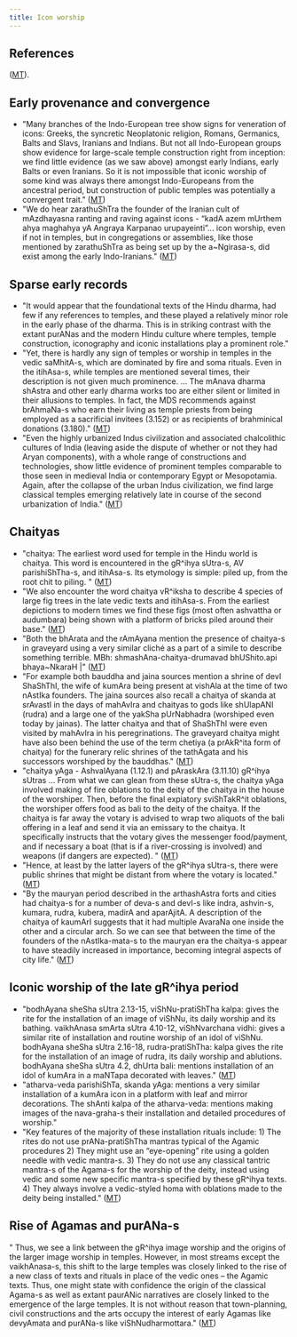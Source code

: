 ```yaml
---
title: Icon worship
---
```


## References
([MT](https://manasataramgini.wordpress.com/2008/02/23/early-temples-and-iconic-worship/)).

## Early provenance and convergence
- "Many branches of the Indo-European tree show signs for veneration of icons: Greeks, the syncretic Neoplatonic religion, Romans, Germanics, Balts and Slavs, Iranians and Indians. But not all Indo-European groups show evidence for large-scale temple construction right from inception: we find little evidence (as we saw above) amongst early Indians, early Balts or even Iranians. So it is not impossible that iconic worship of some kind was always there amongst Indo-Europeans from the ancestral period, but construction of public temples was potentially a convergent trait." ([MT](https://manasataramgini.wordpress.com/2008/02/23/early-temples-and-iconic-worship/))
- "We do hear zarathuShTra the founder of the Iranian cult of mAzdhayasna ranting and raving against icons - “kadA azem mUrthem ahya maghahya yA Angraya Karpanao urupayeinti”... icon worship, even if not in temples, but in congregations or assemblies, like those mentioned by zarathuShTra as being set up by the a~Ngirasa-s, did exist among the early Indo-Iranians." ([MT](https://manasataramgini.wordpress.com/2008/02/23/early-temples-and-iconic-worship/))

## Sparse early records
- "It would appear that the foundational texts of the Hindu dharma, had few if any references to temples, and these played a relatively minor role in the early phase of the dharma. This is in striking contrast with the extant purANas and the modern Hindu culture where temples, temple construction, iconography and iconic installations play a prominent role." 
- "Yet, there is hardly any sign of temples or worship in temples in the vedic saMhitA-s, which are dominated by fire and soma rituals. Even in the itihAsa-s, while temples are mentioned several times, their description is not given much prominence. ... The mAnava dharma shAstra and other early dharma works too are either silent or limited in their allusions to temples. In fact, the MDS recommends against brAhmaNa-s who earn their living as temple priests from being employed as a sacrificial invitees (3.152) or as recipients of brahminical donations (3.180)." ([MT](https://manasataramgini.wordpress.com/2008/02/23/early-temples-and-iconic-worship/))
- "Even the highly urbanized Indus civilization and associated chalcolithic cultures of India (leaving aside the dispute of whether or not they had Aryan components), with a whole range of constructions and technologies, show little evidence of prominent temples comparable to those seen in medieval India or contemporary Egypt or Mesopotamia. Again, after the collapse of the urban Indus civilization, we find large classical temples emerging relatively late in course of the second urbanization of India." ([MT](https://manasataramgini.wordpress.com/2008/02/23/early-temples-and-iconic-worship/))

## Chaityas
- "chaitya: The earliest word used for temple in the Hindu world is chaitya. This word is encountered in the gR^ihya sUtra-s, AV parishiShTha-s, and itihAsa-s. Its etymology is simple: piled up, from the root chit to piling. " ([MT](https://manasataramgini.wordpress.com/2008/02/23/early-temples-and-iconic-worship/))
- "We also encounter the word chaitya vR^iksha to describe 4 species of large fig trees in the late vedic texts and itihAsa-s. From the earliest depictions to modern times we find these figs (most often ashvattha or audumbara) being shown with a platform of bricks piled around their base." ([MT](https://manasataramgini.wordpress.com/2008/02/23/early-temples-and-iconic-worship/))
- "Both the bhArata and the rAmAyana mention the presence of chaitya-s in graveyard using a very similar cliché as a part of a simile to describe something terrible. MBh: shmashAna-chaitya-drumavad bhUShito.api bhaya~NkaraH |" ([MT](https://manasataramgini.wordpress.com/2008/02/23/early-temples-and-iconic-worship/))
- "For example both bauddha and jaina sources mention a shrine of devI ShaShThI, the wife of kumAra being present at vishAla at the time of two nAstIka founders. The jaina sources also recall a chaitya of skanda at srAvastI in the days of mahAvIra and chaityas to gods like shUlapANI (rudra) and a large one of the yakSha pUrNabhadra (worshiped even today by jainas). The latter chaitya and that of ShaShThI were even visited by mahAvIra in his peregrinations. The graveyard chaitya might have also been behind the use of the term chetiya (a prAkR^ita form of chaitya) for the funerary relic shrines of the tathAgata and his successors worshiped by the bauddhas." ([MT](https://manasataramgini.wordpress.com/2008/02/23/early-temples-and-iconic-worship/))
- "chaitya yAga -  AshvalAyana (1.12.1) and pAraskAra (3.11.10) gR^ihya sUtras ... From what we can glean from these sUtra-s, the chaitya yAga involved making of fire oblations to the deity of the chaitya in the house of the worshiper. Then, before the final expiatory sviShTakR^it oblations, the worshiper offers food as bali to the deity of the chaitya. If the chaitya is far away the votary is advised to wrap two aliquots of the bali offering in a leaf and send it via an emissary to the chaitya. It specifically instructs that the votary gives the messenger food/payment, and if necessary a boat (that is if a river-crossing is involved) and weapons (if dangers are expected). " ([MT](https://manasataramgini.wordpress.com/2008/02/23/early-temples-and-iconic-worship/))
- "Hence, at least by the latter layers of the gR^ihya sUtra-s, there were public shrines that might be distant from where the votary is located." ([MT](https://manasataramgini.wordpress.com/2008/02/23/early-temples-and-iconic-worship/))
- "By the mauryan period described in the arthashAstra forts and cities had chaitya-s for a number of deva-s and devI-s like indra, ashvin-s, kumara, rudra, kubera, madirA and aparAjitA. A description of the chaitya of kaumArI suggests that it had multiple AvaraNa one inside the other and a circular arch. So we can see that between the time of the founders of the nAstIka-mata-s to the mauryan era the chaitya-s appear to have steadily increased in importance, becoming integral aspects of city life." ([MT](https://manasataramgini.wordpress.com/2008/02/23/early-temples-and-iconic-worship/))

## Iconic worship of the late gR^ihya period
- "bodhAyana sheSha sUtra 2.13-15, viShNu-pratiShTha kalpa: gives the rite for the installation of an image of viShNu, its daily worship and its bathing.
vaikhAnasa smArta sUtra 4.10-12, viShNvarchana vidhi: gives a similar rite of installation and routine worship of an idol of viShNu.
bodhAyana sheSha sUtra 2.16-18, rudra-pratiShTha: kalpa gives the rite for the installation of an image of rudra, its daily worship and ablutions. bodhAyana sheSha sUtra 4.2, dhUrta bali: mentions installation of an idol of kumAra in a maNTapa decorated with leaves." ([MT](https://manasataramgini.wordpress.com/2008/02/23/early-temples-and-iconic-worship/))
- "atharva-veda parishiShTa, skanda yAga: mentions a very similar installation of a kumAra icon in a platform with leaf and mirror decorations. The shAnti kalpa of the atharva-veda: mentions making images of the nava-graha-s their installation and detailed procedures of worship."
- "Key features of the majority of these installation rituals include: 1) The rites do not use prANa-pratiShTha mantras typical of the Agamic procedures 2) They might use an “eye-opening” rite using a golden needle with vedic mantra-s. 3) They do not use any classical tantric mantra-s of the Agama-s for the worship of the deity, instead using vedic and some new specific mantra-s specified by these gR^ihya texts. 4) They always involve a vedic-styled homa with oblations made to the deity being installed." ([MT](https://manasataramgini.wordpress.com/2008/02/23/early-temples-and-iconic-worship/))

## Rise of Agamas and purANa-s
" Thus, we see a link between the gR^ihya image worship and the origins of the larger image worship in temples. However, in most streams except the vaikhAnasa-s, this shift to the large temples was closely linked to the rise of a new class of texts and rituals in place of the vedic ones – the Agamic texts. Thus, one might state with confidence the origin of the classical Agama-s as well as extant paurANic narratives are closely linked to the emergence of the large temples. It is not without reason that town-planning, civil constructions and the arts occupy the interest of early Agamas like devyAmata and purANa-s like viShNudharmottara." ([MT](https://manasataramgini.wordpress.com/2008/02/23/early-temples-and-iconic-worship/))